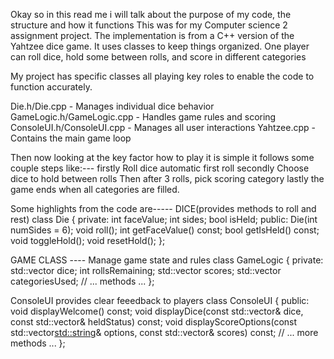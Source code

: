   Okay so in this read me i will talk about the purpose of my code, the structure and how it functions 
  This was for my Computer science 2 assignment project.
  The implementation is from a C++ version of the Yahtzee dice game. It uses classes to keep things organized. One player can roll dice, hold some between rolls, and score in different categories 

  My project has specific classes all playing key roles to enable the code to function accurately. 
  
  Die.h/Die.cpp - Manages individual dice behavior
GameLogic.h/GameLogic.cpp - Handles game rules and scoring
ConsoleUI.h/ConsoleUI.cpp - Manages all user interactions
Yahtzee.cpp - Contains the main game loop 

Then now looking at the key factor how to play it is simple it follows some couple steps like:--- firstly Roll dice automatic first roll secondly  Choose dice to hold between rolls Then after 3 rolls, pick scoring category
lastly the game ends when all categories are filled. 

Some highlights from the code are----- DICE(provides methods to roll and rest) 
class Die {
private:
  int faceValue;
  int sides;
  bool isHeld; 
public:
  Die(int numSides = 6);
  void roll();
  int getFaceValue() const;
  bool getIsHeld() const;
  void toggleHold();
  void resetHold();
};


GAME CLASS ---- Manage game state and rules 
class GameLogic {
private:
  std::vector<Die> dice;
  int rollsRemaining;
  std::vector<int> scores;
  std::vector<bool> categoriesUsed;
  // ... methods ...
};

ConsoleUI provides clear feeedback to players
class ConsoleUI {
public:
  void displayWelcome() const;
  void displayDice(const std::vector<int>& dice, const std::vector<bool>& heldStatus) const;
  void displayScoreOptions(const std::vector<std::string>& options, const std::vector<int>& scores) const;
  // ... more methods ...
};

